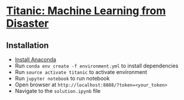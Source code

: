 # [Titanic: Machine Learning from Disaster](https://www.kaggle.com/c/titanic)

## Installation
  - [Install Anaconda ](https://www.continuum.io/downloads)
  - Run ``conda env create -f environment.yml`` to install dependencies
  - Run ``source activate titanic`` to activate environment
  - Run ``jupyter notebook`` to run notebook
  - Open browser at ``http://localhost:8888/?token=<your_token>``
  - Navigate to the ``solution.ipynb`` file
